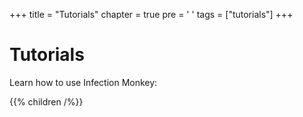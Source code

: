 +++
title = "Tutorials"
chapter = true
pre = '<i class="fas fa-graduation-cap"></i> '
tags = ["tutorials"]
+++

# Tutorials

Learn how to use Infection Monkey:

{{% children /%}}

<br />

